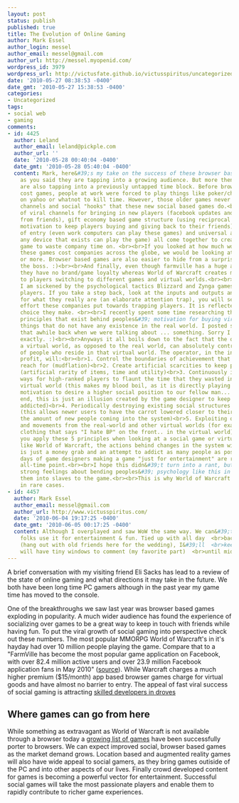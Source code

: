 ```yaml
---
layout: post
status: publish
published: true
title: The Evolution of Online Gaming
author: Mark Essel
author_login: messel
author_email: messel@gmail.com
author_url: http://messel.myopenid.com/
wordpress_id: 3979
wordpress_url: http://victusfate.github.io/victusspiritus/uncategorized/2010/05/27/the-evolution-of-online-gaming/
date: '2010-05-27 08:38:53 -0400'
date_gmt: '2010-05-27 15:38:53 -0400'
categories:
- Uncategorized
tags:
- social web
- gaming
comments:
- id: 4425
  author: Leland
  author_email: leland@pickple.com
  author_url: ''
  date: '2010-05-28 00:40:04 -0400'
  date_gmt: '2010-05-28 05:40:04 -0400'
  content: Mark, here&#39;s my take on the success of these browser based games.<br><br>Firstly,
    as you said they are tapping into a growing audience. But more then that, they
    are also tapping into a previously untapped time block. Before browser based low-resource
    cost games, people at work were forced to play things like poker/chess/etc...
    on yahoo or whatnot to kill time. However, those older games never had the viral
    channels and social "hooks" that these new social based games do.<br><br>The combination
    of viral channels for bringing in new players (facebook updates and game invitations
    from friends), gift economy based game structure (using reciprocal gift giving
    motivation to keep players buying and giving back to their friends), low barrier
    of entry (even work computers can play these games) and universal access (almost
    any device that exists can play the game) all come together to create the perfect
    game to waste company time on. <br><br>If you looked at how much work productivity
    these games cost companies across the globe, we would be looking at eight figures
    or more. Browser based games are also easier to hide from a surprise visit from
    the boss. :)<br><br>And finally, even though farmville has a huge amount of players,
    they have no brand/game loyalty whereas World of Warcraft creates many barriers
    to players switching to different games and virtual worlds.<br><br>To be honest,
    I am sickened by the psychological tactics Blizzard and Zynga games uses on their
    players. If you take a step back, look at the inputs and outputs and see the games
    for what they really are (an elaborate attention trap), you will see how much
    effort these companies put towards trapping players. It is reflected in every
    choice they make. <br><br>I recently spent some time researching the psychological
    principles that exist behind peoples&#39; motivation for buying virtual items,
    things that do not have any existence in the real world. I posted some info about
    that awhile back when we were talking about ... something. Sorry I can&#39;t remember
    exactly. :)<br><br>Anyways it all boils down to the fact that the operator of
    a virtual world, as opposed to the real world, can absolutely control the realities
    of people who reside in that virtual world. The operator, in the interests of
    profit, will:<br><br>1. Control the boundaries of achievement that players can
    reach for (mudflation)<br>2. Create artificial scarcities to keep players hooked
    (artificial rarity of items, time and utility)<br>3. Continuously introduce new
    ways for high-ranked players to flaunt the time that they wasted inside of the
    virtual world (this makes my blood boil, as it is directly playing with our natural
    motivation to desire a higher social position to our fellow man... but in the
    end, this is just an illusion created by the game designer to keep his players
    addicted)<br>4. Periodically destroying existing social structures and values
    (this allows newer users to have the carrot lowered closer to their face, increasing
    the amount of new people coming into the system)<br>5. Exploiting outside events
    and movements from the real-world and other virtual worlds (for example, special
    clothing that says "I hate BP" on the front.. in the virtual world)<br><br>If
    you apply these 5 principles when looking at a social game or virtual game world
    like World of Warcraft, the actions behind changes in the system will become transparent.<br><br>It
    is just a money grab and an attempt to addict as many people as possible. The
    days of game designers making a game "just for entertainment" are reaching an
    all-time point.<br><br>I hope this didn&#39;t turn into a rant, but I have very
    strong feelings about bending peoples&#39; psychology like this in order to turn
    them into slaves to the game.<br><br>This is why World of Warcraft creates suicide
    in rare cases.
- id: 4457
  author: Mark Essel
  author_email: messel@gmail.com
  author_url: http://www.victusspiritus.com/
  date: '2010-06-04 19:17:25 -0400'
  date_gmt: '2010-06-05 00:17:25 -0400'
  content: Although I overplayed and saw WoW the same way. We can&#39;t discount that  <br>some
    folks use it for entertainment & fun. Tied up with all day  <br>bachelor party
    (hang out with old friends here for the wedding), I&#39;ll  <br>keep posting but
    will have tiny windows to comment (my favorite part)  <br>until mid June
---
```

<p>A brief conversation with my visiting friend Eli Sacks has lead to a review of the state of online gaming and what directions it may take in the future. We both have been long time PC gamers although in the past year my game time has moved to the console. </p>
<p>One of the breakthroughs we saw last year was browser based games exploding in popularity. A much wider audience has found the experience of socializing over games to be a great way to keep in touch with friends while having fun. To put the viral growth of social gaming into perspective check out these numbers. The most popular MMORPG World of Warcraft's in it's hayday had over 10 million people playing the game. Compare that to a  "FarmVille has become the most popular game application on Facebook, with over 82.4 million active users and over 23.9 million Facebook application fans in May 2010" (<a href="http://en.m.wikipedia.org/wiki/FarmVille?wasRedirected=true">source</a>). While Warcraft charges a much higher premium ($15/month) app based browser games charge for virtual goods and have almost no barrier to entry. The appeal of fast viral success of social gaming is attracting <a href="http://en.m.wikipedia.org/wiki/FarmVille?wasRedirected=true">skilled developers in droves</a></p>
<h2>Where games can go from here</h2>
<p>While something as extravagant as World of Warcraft is not available through a browser today a <a href="http://en.wikipedia.org/wiki/List_of_mulitplayer_browser_games">growing list of games</a> have been successfully porter to browsers. We can expect improved social, browser based games as the market demand grows. Location based and augmented reality games will also have wide appeal to social gamers, as they bring games outiside of the PC and into other aspects of our lives. Finally crowd developed content for games is becoming a powerful vector for entertainment. Successful social games will take the most passionate players and enable them to rapidly contribute to richer game experiences. </p>
